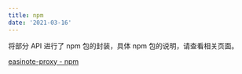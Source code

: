 ```yaml
---
title: npm
date: '2021-03-16'
---
```


将部分 API 进行了 npm 包的封装，具体 npm 包的说明，请查看相关页面。

[easinote-proxy - npm](https://www.npmjs.com/package/easinote-proxy )

